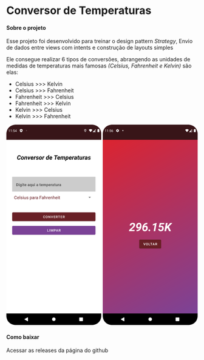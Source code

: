 # Conversor de Temperaturas

#### Sobre o projeto
Esse projeto foi desenvolvido para treinar o design pattern *Strategy*, Envio de dados entre views com intents e construção de layouts simples

Ele consegue realizar 6 tipos de conversões, abrangendo as unidades de medidas de temperaturas mais famosas *(Celsius, Fahrenheit e Kelvin)* são elas: 
- Celsius >>> Kelvin
- Celsius >>> Fahrenheit
- Fahrenheit >>> Celsius
- Fahrenheit >>> Kelvin
- Kelvin >>> Celsius
- Kelvin >>> Fahrenheit

<div>
    <img src="/app/src/main/res/drawable/main_activity_screenshot.png" width="250">
    <img src="/app/src/main/res/drawable/result_screenshot.png" width="250">
</div>

#### Como baixar
Acessar as releases da página do github
